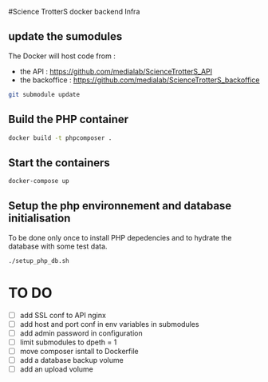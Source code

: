 #Science TrotterS docker backend Infra

## update the sumodules

The Docker will host code from :
- the API : https://github.com/medialab/ScienceTrotterS_API
- the backoffice : https://github.com/medialab/ScienceTrotterS_backoffice

```bash
git submodule update
```

## Build the PHP container

```bash
docker build -t phpcomposer .
```

## Start the containers

```bash
docker-compose up
```

## Setup the php environnement and database initialisation

To be done only once to install PHP depedencies and to hydrate the database with some test data.

```bash
./setup_php_db.sh
```

# TO DO 

-[ ] add SSL conf to API nginx
-[ ] add host and port conf in env variables in submodules
-[ ] add admin password in configuration
-[ ] limit submodules to dpeth = 1
-[ ] move composer isntall to Dockerfile
-[ ] add a database backup volume
-[ ] add an upload volume